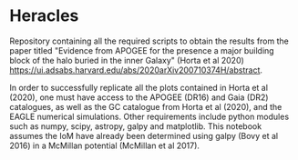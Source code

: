# Heracles

Repository containing all the required scripts to obtain the results from the paper titled "Evidence from APOGEE for the presence a major building block of the halo buried in the inner Galaxy" (Horta et al 2020) https://ui.adsabs.harvard.edu/abs/2020arXiv200710374H/abstract.

In order to successfully replicate all the plots contained in Horta et al (2020), one must have access to the APOGEE (DR16) and Gaia (DR2) catalogues, as well as the GC catalogue from Horta et al (2020), and the EAGLE numerical simulations. Other requirements include python modules such as numpy, scipy, astropy, galpy and matplotlib. This notebook assumes the IoM have already been determined using galpy (Bovy et al 2016) in a McMillan potential (McMillan et al 2017). 
